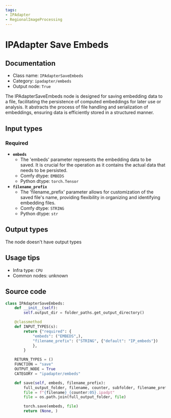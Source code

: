 ```yaml
---
tags:
- IPAdapter
- RegionalImageProcessing
---
```


# IPAdapter Save Embeds
## Documentation
- Class name: `IPAdapterSaveEmbeds`
- Category: `ipadapter/embeds`
- Output node: `True`

The IPAdapterSaveEmbeds node is designed for saving embedding data to a file, facilitating the persistence of computed embeddings for later use or analysis. It abstracts the process of file handling and serialization of embeddings, ensuring data is efficiently stored in a structured manner.
## Input types
### Required
- **`embeds`**
    - The 'embeds' parameter represents the embedding data to be saved. It is crucial for the operation as it contains the actual data that needs to be persisted.
    - Comfy dtype: `EMBEDS`
    - Python dtype: `torch.Tensor`
- **`filename_prefix`**
    - The 'filename_prefix' parameter allows for customization of the saved file's name, providing flexibility in organizing and identifying embedding files.
    - Comfy dtype: `STRING`
    - Python dtype: `str`
## Output types
The node doesn't have output types
## Usage tips
- Infra type: `CPU`
- Common nodes: unknown


## Source code
```python
class IPAdapterSaveEmbeds:
    def __init__(self):
        self.output_dir = folder_paths.get_output_directory()

    @classmethod
    def INPUT_TYPES(s):
        return {"required": {
            "embeds": ("EMBEDS",),
            "filename_prefix": ("STRING", {"default": "IP_embeds"})
            },
        }

    RETURN_TYPES = ()
    FUNCTION = "save"
    OUTPUT_NODE = True
    CATEGORY = "ipadapter/embeds"

    def save(self, embeds, filename_prefix):
        full_output_folder, filename, counter, subfolder, filename_prefix = folder_paths.get_save_image_path(filename_prefix, self.output_dir)
        file = f"{filename}_{counter:05}.ipadpt"
        file = os.path.join(full_output_folder, file)

        torch.save(embeds, file)
        return (None, )

```
